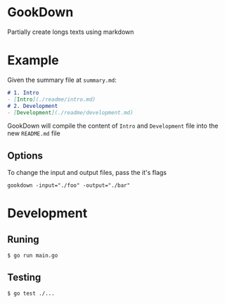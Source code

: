 # GookDown

Partially create longs texts using markdown


# Example
Given the summary file at `summary.md`:
```md
# 1. Intro
- [Intro](./readme/intro.md)
# 2. Development
- [Development](./readme/development.md)
```
GookDown will compile the content of `Intro` and `Development` file into the new `README.md` file

## Options

To change the input and output files, pass the it's flags
```
gookdown -input="./foo" -output="./bar"
```

# Development

## Runing

`$ go run main.go`

## Testing

`$ go test ./...`